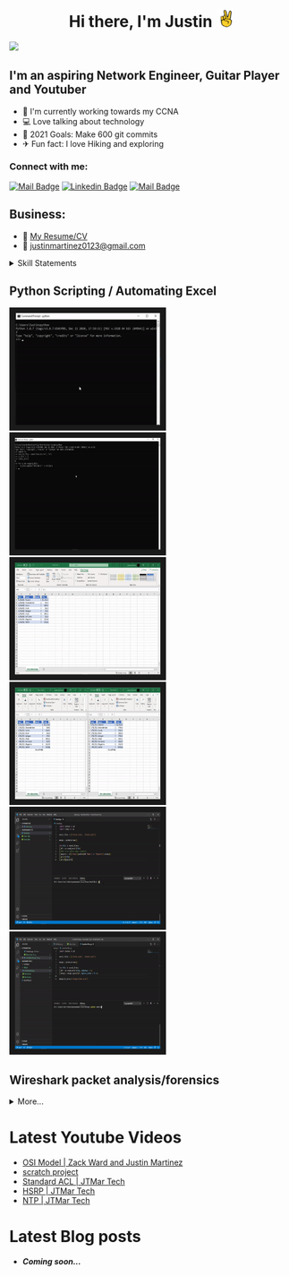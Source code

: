 <center><h1>Hi there, I'm Justin <img src="https://github.com/jtmar28/jtmar28/blob/master/peace.gif" width="28px" alt="hi"></h1></center> 

<img src="https://github.com/jtmar28/jtmar28/blob/master/banner.gif" width="1500"/>

## I'm an aspiring Network Engineer, Guitar Player and Youtuber

- 📘 I'm currently working towards my CCNA 
- 💻 Love talking about technology
- 🎯 2021 Goals: Make 600 git commits
- ✈ Fun fact: I love Hiking and exploring 

### Connect with me:

[![Mail Badge](https://img.shields.io/badge/-JTMAR_Tech-e74c3c?style=flat&labelColor=e74c3c&logo=youtube&logoColor=white)](https://www.youtube.com/channel/UCGawlVe9hpXIa-1e3ns4r6A) [![Linkedin Badge](https://img.shields.io/badge/-Justin_Martinez-0e76a8?style=flat&labelColor=0e76a8&logo=linkedin&logoColor=white)](https://www.linkedin.com/in/justin-martinez-9a0624124/) [![Mail Badge](https://img.shields.io/badge/-Justin_M-c0392b?style=flat&labelColor=c0392b&logo=gmail&logoColor=white)](mailto:justinmartinez0123@gmail.com)
<br>
## Business:
- :paperclip: [My Resume/CV](https://github.com/jtmar28/jtmar28/blob/master/Justin%20Martinez%20Resume.pdf)
- :email: justinmartinez0123@gmail.com
<details>
  <summary>
    Skill Statements
  </summary>
  <ul>
    <li>
      <details> 
        <summary>
          <strong>Troubleshooting</strong> 🛠 
        </summary> <p>Diagnosed common operating system issues using Windows 10 troubleshooting tools that includes Quick Assist tool, Steps Recorder, Reliability Monitor, Credential Manager, LLTD Mapper, RegEdit and Task scheduler. </p>
      </details>
    </li>
    <li><strong>Presentation</strong> 📈 <p>Presented a day in life of a IBIT(introduction to business information technology) student presentation to the new winter 2021 Term batch.</p></li>
    <li><strong>Time Management/Adaptability</strong> ⏱ <p>Adapt to a new pandemic school schedule in an online environment and learned to plan out my day according to the procedures created by myself.</p></li>
    <li><strong>Tutor</strong> 🎓 <p>Guide other term 1 colleagues on any questions that were given to me. These subjects included math and programming fundamentals.</p></li>
    <li><strong>Documentation</strong> 📃 <p>Created the Runbook (Information technology Industry terminology) on time management for the Bits and Bytes association to emphasize how important it is.</p></li>
    <li><strong>Customer Service</strong> 🤗 <p>Trained myself to provide quality customer service in a help desk role by learning about common customer scenarios that IT Help desk employees face such as the impassioned, combative, chatty, a timid customers.</p></li>
    <li><strong>Teamwork</strong> 💪 <p>Create meaningful relationships with pre-assigned partners to provide quality presentations for professional development/Communication classes. </p></li>
    <li><strong>Stress Management</strong> 🥱 <p>Combatted the stresses of the pandemic by using a workout regimen that comprise of meditation and stationary biking. </p></li>
    <li><strong>Volunteer Projects</strong> 🎖 <p>Volunteered to help maintain the Bits and Bytes Association website and planned with other members to update key components.</p></li>
    <li><strong>Self-Motivation</strong> 🏃‍♂️ <p>Encourage myself to learn new emerging technology by actively participating in community events held online such as Q/A with local industry leaders, Bits and Bytes executive meetings and the Winnipeg Game Collective discord group.</p></li>
  </ul>
</details>

## Python Scripting / Automating Excel
[<img src="https://github.com/jtmar28/jtmar28/blob/master/Ping%20Script.gif" width="260" height="200" border="10"/>][pingscript]
[<img src="https://github.com/jtmar28/jtmar28/blob/master/Verification%20Ping%20Script.gif" width="260" height="200" border="10"/>][verificationpingscript]
[<img src="https://github.com/jtmar28/jtmar28/blob/master/ExcelValue.gif" width="260" height="200" border="10"/>][excelgetvalue]
[<img src="https://github.com/jtmar28/jtmar28/blob/master/fomulas.gif" width="260" height="200" border="10"/>][excelautoformula]
[<img src="https://github.com/jtmar28/jtmar28/blob/master/Search.gif" width="260" height="200" border="10"/>][excelsearch]
[<img src="https://github.com/jtmar28/jtmar28/blob/master/Merge.gif" width="260" height="200" border="10"/>][excelmerge]

## Wireshark packet analysis/forensics
<details>
  <summary>More...</summary>
  <a href="https://github.com/jtmar28/Wireshark-Captures/tree/main/SMTP" ><img src="https://github.com/jtmar28/jtmar28/blob/master/smtp.gif" width="260" height="200" border="10"/></a>
  <a href="https://github.com/jtmar28/Wireshark-Captures/tree/main/TCP%20handshake%20and%20teardown" ><img src="https://github.com/jtmar28/jtmar28/blob/master/synackfin.gif" width="260" height="200" border="10"/></a>
  <a href="https://github.com/jtmar28/Wireshark-Captures/tree/main/ICMP" ><img src="https://github.com/jtmar28/jtmar28/blob/master/icmp1.gif" width="260" height="200" border="10"/></a>
  <a href="https://github.com/jtmar28/Wireshark-Captures/tree/main/ICMP" ><img src="https://github.com/jtmar28/jtmar28/blob/master/icmp.gif" width="260" height="200" border="10"/></a>
  <a href="https://github.com/jtmar28/Wireshark-Captures/tree/main/TCP" ><img src="https://github.com/jtmar28/jtmar28/blob/master/tcp.gif" width="260" height="200" border="10"/></a>
  <a href="https://github.com/jtmar28/Wireshark-Captures/tree/main/DNS%20DHCP%20and%20FTP" ><img src="https://github.com/jtmar28/jtmar28/blob/master/endtoend.gif" width="260" height="200" border="10"/></a>
</details>

# Latest Youtube Videos
<!-- YOUTUBE:START -->
- [OSI Model | Zack Ward and Justin Martinez](https://www.youtube.com/watch?v=kyBL1X-rPh8)
- [scratch project](https://www.youtube.com/watch?v=z8ezrt6uy1I)
- [Standard ACL | JTMar Tech](https://www.youtube.com/watch?v=HGSyfqNjG4M)
- [HSRP | JTMar Tech](https://www.youtube.com/watch?v=6DYgkdxxGDw)
- [NTP | JTMar Tech](https://www.youtube.com/watch?v=aiWQtyUWzDk)
<!-- YOUTUBE:END -->

# Latest Blog posts
- <strong><em>Coming soon...</em></strong>
<!-- BLOG-POST-LIST:START -->
<!-- BLOG-POST-LIST:END -->

[excelgetvalue]: https://github.com/jtmar28/Automating-Excel-Tasks
[pingscript]: https://github.com/jtmar28/Ping_Script
[verificationpingscript]: https://github.com/jtmar28/Automating-Excel-Tasks/tree/main/GetValue
[excelautoformula]: https://github.com/jtmar28/Automating-Excel-Tasks/tree/main/Formulas
[excelsearch]: https://github.com/jtmar28/Automating-Excel-Tasks/tree/main/Merge
[excelmerge]: https://github.com/jtmar28/Automating-Excel-Tasks/tree/main/SearchAndFilter

[tcppacket]: https://github.com/jtmar28/Wireshark-Captures/tree/main/TCP
[synackfin]: https://github.com/jtmar28/Wireshark-Captures/tree/main/TCP%20handshake%20and%20teardown
[icmppacket]: https://github.com/jtmar28/Wireshark-Captures/tree/main/ICMP
[smtppacket]: https://github.com/jtmar28/Wireshark-Captures/tree/main/SMTP
[endtoendpacket]: https://github.com/jtmar28/Wireshark-Captures/tree/main/DNS%20DHCP%20and%20FTP
